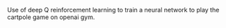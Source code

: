 Use of deep Q reinforcement learning to train a neural network to play the cartpole game on openai gym.
